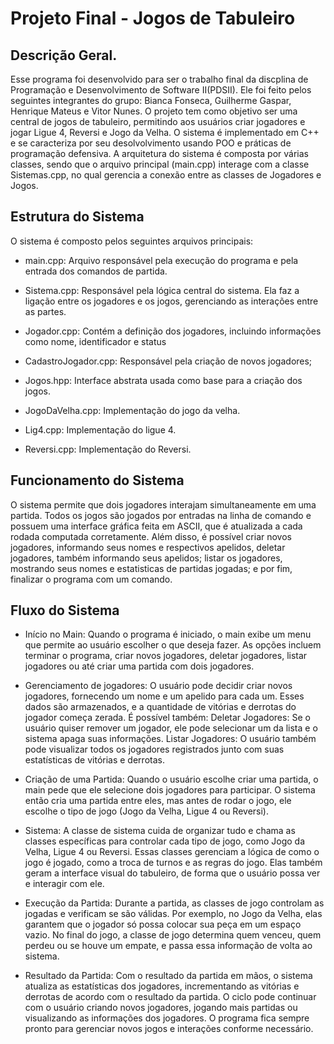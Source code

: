 # Projeto Final - Jogos de Tabuleiro
## Descrição Geral. 
Esse programa foi desenvolvido para ser o trabalho final da discplina de Programação e Desenvolvimento de Software II(PDSII). Ele foi feito pelos seguintes integrantes do grupo: Bianca Fonseca, Guilherme Gaspar, Henrique Mateus e Vitor Nunes.  O projeto tem como objetivo ser uma central de jogos de tabuleiro, permitindo aos usuários criar jogadores e jogar Ligue 4, Reversi e Jogo da Velha. O sistema é implementado em C++ e se caracteriza por seu desolvolvimento usando POO e práticas de programação defensiva. A arquitetura do sistema é composta por várias classes, sendo que o arquivo principal (main.cpp) interage com a classe Sistemas.cpp, no qual gerencia a conexão entre as classes de Jogadores e Jogos.

## Estrutura do Sistema
O sistema é composto pelos seguintes arquivos principais:

+ main.cpp: Arquivo responsável pela execução do programa e pela entrada dos comandos de partida.

+ Sistema.cpp: Responsável pela lógica central do sistema. Ela faz a ligação entre os jogadores e os jogos, gerenciando as interações entre as partes.
  
+ Jogador.cpp: Contém a definição dos jogadores, incluindo informações como nome, identificador e status

+ CadastroJogador.cpp: Responsável pela criação de novos jogadores;

+ Jogos.hpp: Interface abstrata usada como base para a criação dos jogos.

+ JogoDaVelha.cpp: Implementação do jogo da velha.

+ Lig4.cpp: Implementação do ligue 4.

+ Reversi.cpp: Implementação do Reversi.


## Funcionamento do Sistema
O sistema permite que dois jogadores interajam simultaneamente em uma partida. Todos os jogos são jogados por entradas na linha de comando e possuem uma interface gráfica feita em ASCII, que é atualizada a cada rodada computada corretamente. Além disso, é possível criar novos jogadores, informando seus nomes e respectivos apelidos, deletar jogadores, também informando seus apelidos; listar os jogadores, mostrando seus nomes e estatisticas de partidas jogadas;  e por fim, finalizar o programa com um comando.

## Fluxo do Sistema
+ Início no Main: Quando o programa é iniciado, o main exibe um menu  que permite ao usuário escolher o que deseja fazer. As opções incluem terminar o programa, criar novos jogadores, deletar jogadores, listar jogadores ou até criar uma partida com dois jogadores.

+ Gerenciamento de jogadores: O usuário pode decidir criar novos jogadores, fornecendo um nome e um apelido para cada um. Esses dados são armazenados, e a quantidade de vitórias e derrotas do jogador começa zerada. É possível também:
Deletar Jogadores: Se o usuário quiser remover um jogador, ele pode selecionar um da lista e o sistema apaga suas informações.
Listar Jogadores: O usuário também pode visualizar todos os jogadores registrados junto com suas estatísticas de vitórias e derrotas.

+ Criação de uma Partida: Quando o usuário escolhe criar uma partida, o main pede que ele selecione dois jogadores para participar. O sistema então cria uma partida entre eles, mas antes de rodar o jogo, ele escolhe o tipo de jogo (Jogo da Velha, Ligue 4 ou Reversi).
+ Sistema: A classe de sistema cuida de organizar tudo e chama as classes específicas para controlar cada tipo de jogo, como  Jogo da Velha, Ligue 4 ou Reversi. Essas classes gerenciam a lógica de como o jogo é jogado, como a troca de turnos e as regras do jogo. Elas também geram a interface visual do tabuleiro, de forma que o usuário possa ver e interagir com ele.

+ Execução da Partida: Durante a partida, as classes de jogo controlam as jogadas e verificam se são válidas. Por exemplo, no Jogo da Velha, elas garantem que o jogador só possa colocar sua peça em um espaço vazio. No final do jogo, a classe de jogo determina quem venceu, quem perdeu ou se houve um empate, e passa essa informação de volta ao sistema.
+ Resultado da Partida: Com o resultado da partida em mãos, o sistema atualiza as estatísticas dos jogadores, incrementando as vitórias e derrotas de acordo com o resultado da partida. O ciclo pode continuar com o usuário criando novos jogadores, jogando mais partidas ou visualizando as informações dos jogadores. O programa fica sempre pronto para gerenciar novos jogos e interações conforme necessário.

